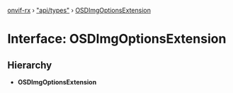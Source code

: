 [onvif-rx](../README.md) › ["api/types"](../modules/_api_types_.md) › [OSDImgOptionsExtension](_api_types_.osdimgoptionsextension.md)

# Interface: OSDImgOptionsExtension

## Hierarchy

* **OSDImgOptionsExtension**
